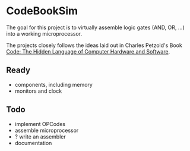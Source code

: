 # CodeBookSim
The goal for this project is to virtually assemble logic gates (AND, OR, ...) into a working microprocessor.

The projects closely follows the ideas laid out in Charles Petzold's Book [Code: The Hidden Language of Computer Hardware and Software](https://en.wikipedia.org/wiki/Code:_The_Hidden_Language_of_Computer_Hardware_and_Software).

## Ready

- components, including memory
- monitors and clock

## Todo

- implement OPCodes
- assemble microprocessor
- ? write an assembler
- documentation
